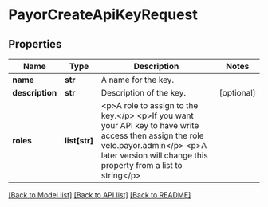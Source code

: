 # PayorCreateApiKeyRequest

## Properties
Name | Type | Description | Notes
------------ | ------------- | ------------- | -------------
**name** | **str** | A name for the key. | 
**description** | **str** | Description of the key. | [optional] 
**roles** | **list[str]** | &lt;p&gt;A role to assign to the key.&lt;/p&gt; &lt;p&gt;If you want your API key to have write access then assign the role velo.payor.admin&lt;/p&gt; &lt;p&gt;A later version will change this property from a list to string&lt;/p&gt;  | 

[[Back to Model list]](../README.md#documentation-for-models) [[Back to API list]](../README.md#documentation-for-api-endpoints) [[Back to README]](../README.md)


